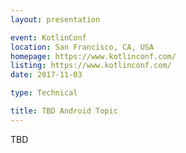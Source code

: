 ```yaml
---
layout: presentation

event: KotlinConf
location: San Francisco, CA, USA
homepage: https://www.kotlinconf.com/
listing: https://www.kotlinconf.com/
date: 2017-11-03

type: Technical

title: TBD Android Topic
---
```


TBD
